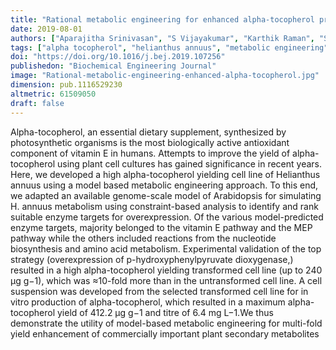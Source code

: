 ```yaml
---
title: "Rational metabolic engineering for enhanced alpha-tocopherol production in Helianthus annuus cell culture"
date: 2019-08-01
authors: ["Aparajitha Srinivasan", "S Vijayakumar", "Karthik Raman", "Smita Srivastava"]
tags: ["alpha tocopherol", "helianthus annuus", "metabolic engineering", "overexpressioncell suspension"]
doi: "https://doi.org/10.1016/j.bej.2019.107256"
publishedon: "Biochemical Engineering Journal"
image: "Rational-metabolic-engineering-enhanced-alpha-tocopherol.jpg"
dimension: pub.1116529230
altmetric: 61509050
draft: false
---
```

Alpha-tocopherol, an essential dietary supplement, synthesized by photosynthetic organisms is the most biologically active antioxidant component of vitamin E in humans. Attempts to improve the yield of alpha-tocopherol using plant cell cultures has gained significance in recent years. Here, we developed a high alpha-tocopherol yielding cell line of Helianthus annuus using a model based metabolic engineering approach. To this end, we adapted an available genome-scale model of Arabidopsis for simulating H. annuus metabolism using constraint-based analysis to identify and rank suitable enzyme targets for overexpression. Of the various model-predicted enzyme targets, majority belonged to the vitamin E pathway and the MEP pathway while the others included reactions from the nucleotide biosynthesis and amino acid metabolism. Experimental validation of the top strategy (overexpression of p-hydroxyphenylpyruvate dioxygenase,) resulted in a high alpha-tocopherol yielding transformed cell line (up to 240 μg g−1), which was ≈10-fold more than in the untransformed cell line. A cell suspension was developed from the selected transformed cell line for in vitro production of alpha-tocopherol, which resulted in a maximum alpha-tocopherol yield of 412.2 μg g−1 and titre of 6.4 mg L−1.We thus demonstrate the utility of model-based metabolic engineering for multi-fold yield enhancement of commercially important plant secondary metabolites